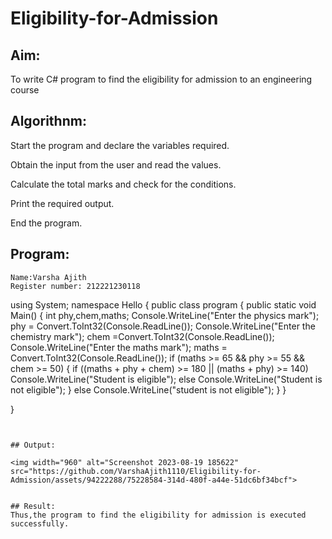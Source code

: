 # Eligibility-for-Admission

## Aim:
To write C# program to find the eligibility for admission to an engineering course

## Algorithnm:
Start the program and declare the variables required.

Obtain the input from the user and read the values.

Calculate the total marks and check for the conditions.

Print the required output.

End the program.
## Program:
```
Name:Varsha Ajith
Register number: 212221230118
```
using System;
namespace Hello
{
    public class program
    {
        public static void Main()
        {
            int phy,chem,maths;
            Console.WriteLine("Enter the physics mark");
            phy = Convert.ToInt32(Console.ReadLine());
            Console.WriteLine("Enter the chemistry mark");
            chem =Convert.ToInt32(Console.ReadLine());
            Console.WriteLine("Enter the maths mark");
            maths = Convert.ToInt32(Console.ReadLine());
            if (maths >= 65 && phy >= 55 && chem >= 50)
            {
                if ((maths + phy + chem) >= 180 || (maths + phy) >= 140)
                    Console.WriteLine("Student is eligible");
                else
                    Console.WriteLine("Student is not eligible");
            }
            else
                Console.WriteLine("student is not eligible");
        }
    }

}


```


## Output:

<img width="960" alt="Screenshot 2023-08-19 185622" src="https://github.com/VarshaAjith1110/Eligibility-for-Admission/assets/94222288/75228584-314d-480f-a44e-51dc6bf34bcf">


## Result:
Thus,the program to find the eligibility for admission is executed successfully.
